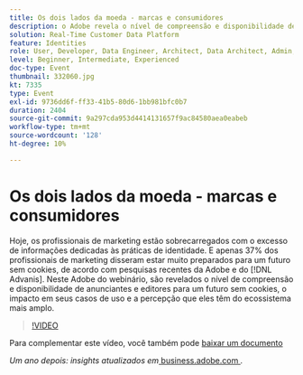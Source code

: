 ```yaml
---
title: Os dois lados da moeda - marcas e consumidores
description: o Adobe revela o nível de compreensão e disponibilidade de anunciantes e editores para um futuro sem cookies, o impacto em seus casos de uso e a percepção que eles têm do ecossistema mais amplo.
solution: Real-Time Customer Data Platform
feature: Identities
role: User, Developer, Data Engineer, Architect, Data Architect, Admin, Leader
level: Beginner, Intermediate, Experienced
doc-type: Event
thumbnail: 332060.jpg
kt: 7335
type: Event
exl-id: 9736dd6f-ff33-41b5-80d6-1bb981bfc0b7
duration: 2404
source-git-commit: 9a297cda953d4414131657f9ac84580aea0eabeb
workflow-type: tm+mt
source-wordcount: '128'
ht-degree: 10%

---
```


# Os dois lados da moeda - marcas e consumidores

Hoje, os profissionais de marketing estão sobrecarregados com o excesso de informações dedicadas às práticas de identidade. E apenas 37% dos profissionais de marketing disseram estar muito preparados para um futuro sem cookies, de acordo com pesquisas recentes da Adobe e do [!DNL Advanis]. Neste Adobe do webinário, são revelados o nível de compreensão e disponibilidade de anunciantes e editores para um futuro sem cookies, o impacto em seus casos de uso e a percepção que eles têm do ecossistema mais amplo.

>[!VIDEO](https://video.tv.adobe.com/v/332060/?quality=12&learn=on)

Para complementar este vídeo, você também pode [baixar um documento](./../assets/whitepaper-a-tale-of-two-perceptions.pdf)

*Um ano depois: insights atualizados em*<a href="https://business.adobe.com/blog/perspectives/a-tale-of-two-perceptions-readiness-for-a-cookieless-future"> business.adobe.com </a>*.*

